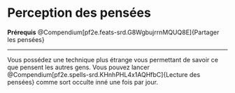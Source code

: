 # Perception des pensées

<p><span id="ctl00_MainContent_DetailedOutput"><strong>Prérequis</strong> @Compendium[pf2e.feats-srd.G8WgbujrrnMQUQ8E]{Partager les pensées}<br></span></p>
<hr>
<p>Vous possédez une technique plus étrange vous permettant de savoir ce que pensent les autres gens. Vous pouvez lancer @Compendium[pf2e.spells-srd.KHnhPHL4x1AQHfbC]{Lecture des pensées} comme sort occulte inné une fois par jour.&nbsp;</p>